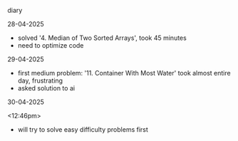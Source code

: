 diary

28-04-2025
- solved '4. Median of Two Sorted Arrays', took 45 minutes
- need to optimize code

29-04-2025
- first medium problem: '11. Container With Most Water' took almost entire day, frustrating
- asked solution to ai

30-04-2025

<12:46pm>
 - will try to solve easy difficulty problems first

